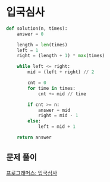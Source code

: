 # 입국심사

```python
def solution(n, times):
    answer = 0

    length = len(times)
    left = 1
    right = (length + 1) * max(times)

    while left <= right:
        mid = (left + right) // 2

        cnt = 0
        for time in times:
            cnt += mid // time

        if cnt >= n:
            answer = mid
            right = mid - 1
        else:
            left = mid + 1

    return answer
```



## 문제 풀이

[프로그래머스: 입국심사](https://dirmathfl.tistory.com/312)

